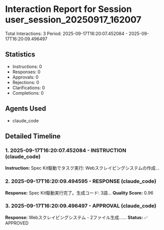 # Interaction Report for Session user_session_20250917_162007

Total Interactions: 3
Period: 2025-09-17T16:20:07.452084 - 2025-09-17T16:20:09.496497

## Statistics
- Instructions: 0
- Responses: 0
- Approvals: 0
- Rejections: 0
- Clarifications: 0
- Completions: 0

## Agents Used
- claude_code

## Detailed Timeline

### 1. 2025-09-17T16:20:07.452084 - INSTRUCTION (claude_code)
**Instruction:** Spec Kit駆動でタスク実行: Webスクレイピングシステムの作成...

### 2. 2025-09-17T16:20:09.494595 - RESPONSE (claude_code)
**Response:** Spec Kit駆動実行完了。生成コード: 3語...
**Quality Score:** 0.96

### 3. 2025-09-17T16:20:09.496497 - APPROVAL (claude_code)
**Response:** Webスクレイピングシステム - 2ファイル生成......
**Status:** ✅ APPROVED
